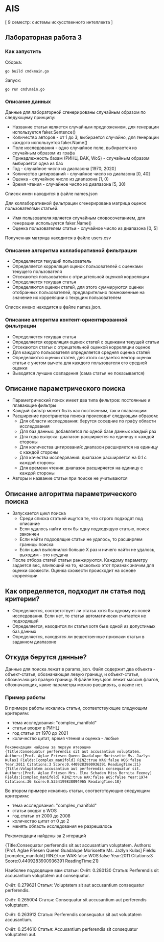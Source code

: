 # AIS
[ 9 семестр: системы искусственного интеллекта ]

## Лабораторная работа 3
### Как запустить
Сборка: 

`go build cmd\main.go`

Запуск:
 
 `go run cmd\main.go`
### Описание данных 

Данные для лабораторной сгенерированы случайным образом по следующему принципу:
* Название статьи является случайным предложением, для генерации используется  faker.Sentence()
* Количество авторов - от 1 до 3, выбирается случайно, для генерации каждого используется  faker.Name()
* Поле исследования - одно случайное поле, выбирается из случайным образом из графа
* Принадлежность базам (РИНЦ, ВАК, WoS) - случайным образом выбирается одна из баз
* Год - случайное число из диапазона \[1970, 2020]
* Количество цитирований - случайное число из диапазона \[0, 40]
* Оценка - случайное число из диапазона \[1, 0)
* Время чтения - случайное число из диапазона \[5, 30)



Список имен находится в файле names.json

Для коллаборативной фильтрации сгенерирована матрица оценок пользователями статьей.
* Имя пользователя является случайным словосочетанием, для генерации используется faker.Name()
* Оценка пользователем статьи - случайное число из диапазона \[0, 5]

Полученная матрица находится в файле users.csv


### Описание алгоритма коллаборативной фильтрации 

* Определяется текущий пользователь 
* Определяется корреляция оценок пользователей с оценками текущего пользователя
* Отсекаются пользователи с отрицательной оценкой корреляции
* Определяется текущая статья
* Определяются оценки статей, для этого суммируются оценки отобранных пользователей, предварительно помноженные 
на значение их корреляции с текущим пользователем

Список имено находится в файле names.json. 


### Описание алгоритма контент-ориентированной фильтрации 

* Определяется текущая статья 
* Определяется корреляция оценок статей с оценками текущей статьи
* Отсекаются статьи с отрицательной оценкой корреляции оценок
* Для каждого пользователя определяется средняя оценка статей
* Определяются оценки статей, для этого создается вектор оценок статьи с учетом вычета для каждого пользователя его 
средней оценки
* Выводятся лучшие совпадения (сама статья не показывается)

## Описание параметрического поиска

* Параметрический поиск имеет два типа фильтров: постоянные и плавающие фильтры
* Каждый фильтр может быть как постоянным, так и плавающим 
* Расширение пространства поиска происходит следующим образом:
    * Для области исследования: берутся соседние по графу области исследования
    * Для баз данных: добавляется по одной базе данных каждый раз
    * Для года выпуска: диапазон расширяется на единицу с каждой стороны
    * Для количества цитирований: диапазон расширяется на единицу с каждой стороны
    * Для качества исследования: диапазон расширяется на 0.1 с каждой стороны
    * Для времени чтения: диапазон расширяется на единицу с каждой стороны
* Авторы и название статьи при поиске не учитываются 


## Описание алгоритма параметрического поиска
* Запускается цикл поиска
    * Среди списка статьей ищутся те, что строго подходят под описание 
    * Если удалось найти хотя бы одну подходящую статью, поиск закончен
    * Если найти подходящие статьи не удалось, то расширяем границы поиска
    * Если цикл выполнился больше X раз и ничего найти не удалось, выходим - это неудача
* После отбора статей статьи ранжируются. Каждому параметру задается вес, влияющий на то, насколько 
этот признак значим для оценки схожести. Оценка схожести происходит на основе корреляции 

## Как определяется, подходит ли статья под критерии? 
* Определяется, соответствует ли статья хотя бы одному из полей исследования. Если нет, то статья 
автоматически считается не подходящей
* Определяется, находится ли статья хотя бы в одной из допустимых баз данных
* Определяется, находятся ли вещественные признаки статьи в заданном диапазоне

## Откуда берутся данные? 
Данные для поиска лежат в params.json. Файл содержит два объекта - объект-статья, обозначающая левую границу, 
и объект-статья, обозначающая правую границу. В файле keys.json лежит массив флагов, обозначающих, какие
параметры можно расширять, а какие нет. 

### Пример работы

В примере работы искались статьи, соответствующие следующим критериям:
* тема исследования: "complex_manifold"
* статьи входят в РИНЦ
* год статьи от 1970 до 2021
* количество цитат, время чтения и оценка - любые

```
Рекомендации найдены за первую итерацию 
{Title:Consequatur perferendis sit aut accusantium voluptatem. Authors:[Prof. Aglae Friesen Queen Guadalupe Morissette Ms. Jazlyn Kulas] Fields:[complex_manifold] RINZ:true WAK:false WOS:false Year:2011 Citations:3 Score:0.4409283900936391 ReadingTime:21}
{Title:Voluptatem accusantium aut perferendis consequatur sit. Authors:[Prof. Aglae Friesen Mrs. Elna Schaden Miss Bernita Feeney] Fields:[complex_manifold] RINZ:true WAK:false WOS:false Year:1974 Citations:36 Score:0.5354199838094965 ReadingTime:18}
```

Во втором примере искались статьи, соответствующие следующим критериям:
* тема исследования: "complex_manifold"
* статьи входят в WOS
* год статьи от 2000 до 2008
* количество цитат от 0 до 2
* менять область исследования не разрешалось

Рекомендации найдены за 2 итераций 

{Title:Consequatur perferendis sit aut accusantium voluptatem. Authors:[Prof. Aglae Friesen Queen Guadalupe Morissette Ms. Jazlyn Kulas] Fields:[complex_manifold] RINZ:true WAK:false WOS:false Year:2011 Citations:3 Score:0.4409283900936391 ReadingTime:21}

 Наиболее подходящие вам статьи: 
   Счёт: 0.280130 Cтатья: Perferendis sit accusantium voluptatem aut consequatur. 
   
   Счёт: 0.279621 Cтатья: Voluptatem sit aut accusantium consequatur perferendis. 
   
   Счёт: 0.265004 Cтатья: Consequatur sit accusantium aut perferendis voluptatem. 
   
   Счёт: 0.263912 Cтатья: Perferendis consequatur sit aut voluptatem accusantium. 
   
   Счёт: 0.254610 Cтатья: Accusantium perferendis sit consequatur voluptatem aut. 
   
